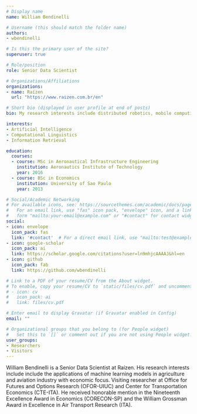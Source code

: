 ```yaml
---
# Display name
name: William Bendinelli

# Username (this should match the folder name)
authors:
- wbendinelli

# Is this the primary user of the site?
superuser: true

# Role/position
role: Senior Data Scientist

# Organizations/Affiliations
organizations:
- name: Raízen
  url: "https://www.raizen.com.br/en"

# Short bio (displayed in user profile at end of posts)
bio: My research interests include distributed robotics, mobile computing and programmable matter.

interests:
- Artificial Intelligence
- Computational Linguistics
- Information Retrieval

education:
  courses:
  - course: MSc in Aeronautical Infrastructure Engineering
    institution: Aeronautics Institute of Technology
    year: 2016
  - course: BSc in Economics
    institution: University of Sao Paulo
    year: 2013

# Social/Academic Networking
# For available icons, see: https://sourcethemes.com/academic/docs/page-builder/#icons
#   For an email link, use "fas" icon pack, "envelope" icon, and a link in the
#   form "mailto:your-email@example.com" or "#contact" for contact widget.
social:
- icon: envelope
  icon_pack: fas
  link: '#contact'  # For a direct email link, use "mailto:test@example.org".
- icon: google-scholar
  icon_pack: ai
  link: https://scholar.google.com/citations?user=ln9mhjcAAAAJ&hl=en
- icon: github
  icon_pack: fab
  link: https://github.com/wbendinelli

# Link to a PDF of your resume/CV from the About widget.
# To enable, copy your resume/CV to `static/files/cv.pdf` and uncomment the lines below.
# - icon: cv
#   icon_pack: ai
#   link: files/cv.pdf

# Enter email to display Gravatar (if Gravatar enabled in Config)
email: ""

# Organizational groups that you belong to (for People widget)
#   Set this to `[]` or comment out if you are not using People widget.
user_groups:
- Researchers
- Visitors
---
```


William Bendinelli is a Senior Data Scientist at Raízen. His research interests include include the applications of machine learning models in agriculture and aviation industry with economic focus. Visiting researcher at Office for Futures and Options Research (OFOR-UIUC) and Center for Transportation Economics (CTE-ITA). He received honorable mention in the Nineteenth Excellence Award in Economics (CORECON-SP) and the William Grossman Award in Excellence in Air Transport Research (ITA).